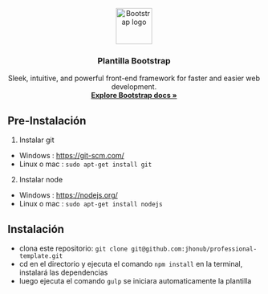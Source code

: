 <p align="center">
  <a href="https://getbootstrap.com/">
    <img src="https://getbootstrap.com/docs/4.3/assets/brand/bootstrap-solid.svg" alt="Bootstrap logo" width="72" height="72">
  </a>
</p>
<h3 align="center"> Plantilla Bootstrap</h3>
<p align="center">
    Sleek, intuitive, and powerful front-end framework for faster and easier web development.
    <br>
    <a href="https://getbootstrap.com/docs/4.3/"><strong>Explore Bootstrap docs »</strong></a>
</p>

## Pre-Instalación
 
1. Instalar git <br>
- Windows :  https://git-scm.com/
- Linux o mac : `sudo apt-get install git`
2. Instalar node <br>
- Windows : https://nodejs.org/
- Linux o mac : `sudo apt-get install nodejs`

 


## Instalación

- clona este repositorio: `git clone git@github.com:jhonub/professional-template.git`
- cd en el directorio y ejecuta el comando `npm install` en la terminal, instalará las dependencias
- luego ejecuta el comando `gulp` se iniciara automaticamente la plantilla

